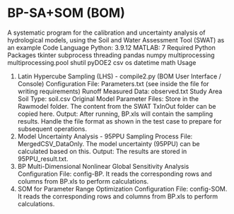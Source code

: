 # BP-SA+SOM (BOM)
A systematic program for the calibration and uncertainty analysis of hydrological models, using the Soil and Water Assessment Tool (SWAT) as an example
Code Language
Python: 3.9.12
MATLAB: 7
Required Python Packages
tkinter
subprocess
threading
pandas
numpy
multiprocessing
multiprocessing.pool
shutil
pyDOE2
csv
os
datetime
math
Usage
1. Latin Hypercube Sampling (LHS) - compile2.py (BOM User Interface / Console)
Configuration File: Parameters.txt (see inside the file for writing requirements)
Runoff Measured Data: observed.txt
Study Area Soil Type: soil.csv
Original Model Parameter Files: Store in the Rawmodel folder. The content from the SWAT TxInOut folder can be copied here.
Output: After running, BP.xls will contain the sampling results. Handle the file format as shown in the test case to prepare for subsequent operations.
2. Model Uncertainty Analysis - 95PPU
Sampling Process File: MergedCSV_DataOnly. The model uncertainty (95PPU) can be calculated based on this.
Output: The results are stored in 95PPU_result.txt.
3. BP Multi-Dimensional Nonlinear Global Sensitivity Analysis
Configuration File: config-BP. It reads the corresponding rows and columns from BP.xls to perform calculations.
4. SOM for Parameter Range Optimization
Configuration File: config-SOM. It reads the corresponding rows and columns from BP.xls to perform calculations.
